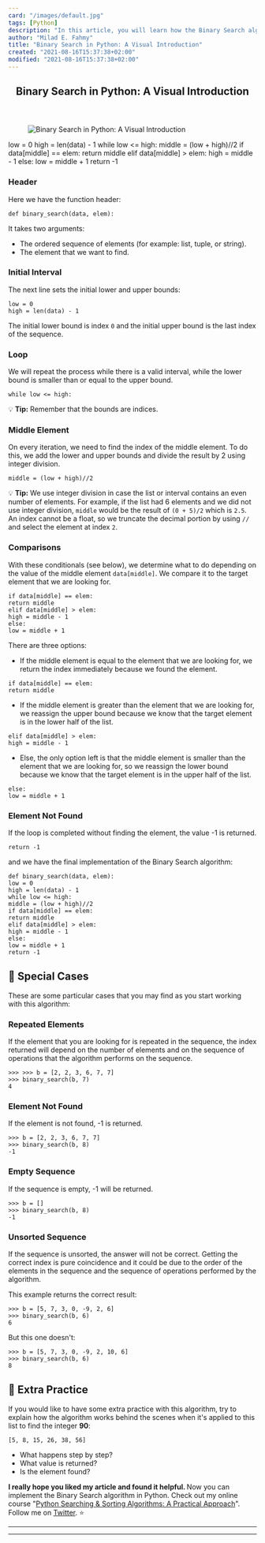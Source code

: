 ```yaml
---
card: "/images/default.jpg"
tags: [Python]
description: "In this article, you will learn how the Binary Search algorit"
author: "Milad E. Fahmy"
title: "Binary Search in Python: A Visual Introduction"
created: "2021-08-16T15:37:38+02:00"
modified: "2021-08-16T15:37:38+02:00"
---
```

<div class="site-wrapper">
<main id="site-main" class="site-main outer">
<div class="inner">
<article class="post-full post tag-python tag-computer-science tag-programing tag-algorithms ">
<header class="post-full-header">
<h1 class="post-full-title">Binary Search in Python: A Visual Introduction</h1>
</header>
<figure class="post-full-image">
<picture>
<source media="(max-width: 700px)" sizes="1px" srcset="data:image/gif;base64,R0lGODlhAQABAIAAAAAAAP///yH5BAEAAAAALAAAAAABAAEAAAIBRAA7 1w">
<source media="(min-width: 701px)" sizes="(max-width: 800px) 400px,
(max-width: 1170px) 700px,
1400px" srcset="/news/content/images/size/w300/2020/01/Binary-Search-1.png 300w,
/news/content/images/size/w600/2020/01/Binary-Search-1.png 600w,
/news/content/images/size/w1000/2020/01/Binary-Search-1.png 1000w,
/news/content/images/size/w2000/2020/01/Binary-Search-1.png 2000w">
<img onerror="this.style.display='none'" src="/news/content/images/size/w2000/2020/01/Binary-Search-1.png" alt="Binary Search in Python: A Visual Introduction">
</picture>
</figure>
<section class="post-full-content">
<div class="post-content">
low = 0
high = len(data) - 1
while low &lt;= high:
middle = (low + high)//2
if data[middle] == elem:
return middle
elif data[middle] &gt; elem:
high = middle - 1
else:
low = middle + 1
return -1</code></pre><h3 id="header">Header</h3><p>Here we have the function header:</p><pre><code>def binary_search(data, elem):</code></pre><p>It takes two arguments: </p><ul><li>The ordered sequence of elements (for example: list, tuple, or string). </li><li>The element that we want to find.</li></ul><h3 id="initial-interval">Initial Interval</h3><p>The next line sets the initial lower and upper bounds:</p><pre><code class="language-python">low = 0
high = len(data) - 1</code></pre><p>The initial lower bound is index <code>0</code> and the initial upper bound is the last index of the sequence.</p><h3 id="loop">Loop</h3><p>We will repeat the process while there is a valid interval, while the lower bound is smaller than or equal to the upper bound. </p><pre><code class="language-python">while low &lt;= high:</code></pre><p>💡 <strong>Tip:</strong> Remember that the bounds are indices.</p><h3 id="middle-element-2">Middle Element</h3><p>On every iteration, we need to find the index of the middle element. To do this, we add the lower and upper bounds and divide the result by 2 using integer division. </p><pre><code class="language-python">middle = (low + high)//2</code></pre><p>💡 <strong>Tip:</strong> We use integer division in case the list or interval contains an even number of elements. For example, if the list had 6 elements and we did not use integer division, <code>middle</code> would be the result of <code>(0 + 5)/2</code> which is <code>2.5</code>. An index cannot be a float, so we truncate the decimal portion by using <code>//</code> and select the element at index <code>2</code>. </p><h3 id="comparisons-2">Comparisons</h3><p>With these conditionals (see below), we determine what to do depending on the value of the middle element <code>data[middle]</code>. We compare it to the target element that we are looking for.</p><pre><code class="language-python">if data[middle] == elem:
return middle
elif data[middle] &gt; elem:
high = middle - 1
else:
low = middle + 1</code></pre><p>There are three options:</p><ul><li>If the middle element is equal to the element that we are looking for, we return the index immediately because we found the element.</li></ul><pre><code class="language-python">if data[middle] == elem:
return middle</code></pre><ul><li>If the middle element is greater than the element that we are looking for, we reassign the upper bound because we know that the target element is in the lower half of the list.</li></ul><pre><code class="language-python">elif data[middle] &gt; elem:
high = middle - 1</code></pre><ul><li>Else, the only option left is that the middle element is smaller than the element that we are looking for, so we reassign the lower bound because we know that the target element is in the upper half of the list.</li></ul><pre><code class="language-python">else:
low = middle + 1</code></pre><h3 id="element-not-found">Element Not Found</h3><p>If the loop is completed without finding the element, the value -1 is returned.</p><pre><code class="language-python">return -1</code></pre><p>and we have the final implementation of the Binary Search algorithm:</p><pre><code>def binary_search(data, elem):
low = 0
high = len(data) - 1
while low &lt;= high:
middle = (low + high)//2
if data[middle] == elem:
return middle
elif data[middle] &gt; elem:
high = middle - 1
else:
low = middle + 1
return -1</code></pre><h2 id="-special-cases">🔸 Special Cases</h2><p>These are some particular cases that you may find as you start working with this algorithm:</p><h3 id="repeated-elements">Repeated Elements</h3><p>If the element that you are looking for is repeated in the sequence, the index returned will depend on the number of elements and on the sequence of operations that the algorithm performs on the sequence.</p><pre><code class="language-python">&gt;&gt;&gt; &gt;&gt;&gt; b = [2, 2, 3, 6, 7, 7]
&gt;&gt;&gt; binary_search(b, 7)
4
</code></pre><h3 id="element-not-found-1">Element Not Found</h3><p>If the element is not found, -1 is returned.</p><pre><code class="language-python">&gt;&gt;&gt; b = [2, 2, 3, 6, 7, 7]
&gt;&gt;&gt; binary_search(b, 8)
-1</code></pre><h3 id="empty-sequence">Empty Sequence</h3><p>If the sequence is empty, -1 will be returned.</p><pre><code class="language-python">&gt;&gt;&gt; b = []
&gt;&gt;&gt; binary_search(b, 8)
-1</code></pre><h3 id="unsorted-sequence">Unsorted Sequence</h3><p>If the sequence is unsorted, the answer will not be correct. Getting the correct index is pure coincidence and it could be due to the order of the elements in the sequence and the sequence of operations performed by the algorithm.</p><p>This example returns the correct result:</p><pre><code class="language-python">&gt;&gt;&gt; b = [5, 7, 3, 0, -9, 2, 6]
&gt;&gt;&gt; binary_search(b, 6)
6</code></pre><p>But this one doesn't:</p><pre><code class="language-python">&gt;&gt;&gt; b = [5, 7, 3, 0, -9, 2, 10, 6]
&gt;&gt;&gt; binary_search(b, 6)
8</code></pre><h2 id="-extra-practice">🔸 Extra Practice</h2><p>If you would like to have some extra practice with this algorithm, try to explain how the algorithm works behind the scenes when it's applied to this list to find the integer <strong>90</strong>:</p><pre><code>[5, 8, 15, 26, 38, 56]</code></pre><ul><li>What happens step by step?</li><li>What value is returned?</li><li>Is the element found?</li></ul><p><strong>I really hope you liked my article and found it helpful. </strong>Now you can implement the Binary Search algorithm in Python. Check out my online course "<a href="https://www.udemy.com/course/python-searching-sorting-algorithms/?couponCode=FREECODECAMP-ALG">Python Searching &amp; Sorting Algorithms: A Practical Approach</a>". Follow me on <a href="https://twitter.com/EstefaniaCassN">Twitter</a>. ⭐️</p>
</div>
<hr>
<hr>
</section>
</article>
</div>
</main>
</div>
<!-- Google Tag Manager (noscript) -->
<!-- End Google Tag Manager (noscript) -->
